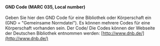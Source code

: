 #### **GND Code (MARC 035, Local number)**  

Geben Sie hier den GND Code für eine Bibliothek oder Körperschaft ein (GND = "Gemeinsame Normdatei"). Es können mehrere Codes für eine Körperschaft vorhanden sein. Der Code/ Die Codes können der Webseite der Deutschen Bibliothek entnommen werden: [http://www.dnb.de/](http://www.dnb.de/)